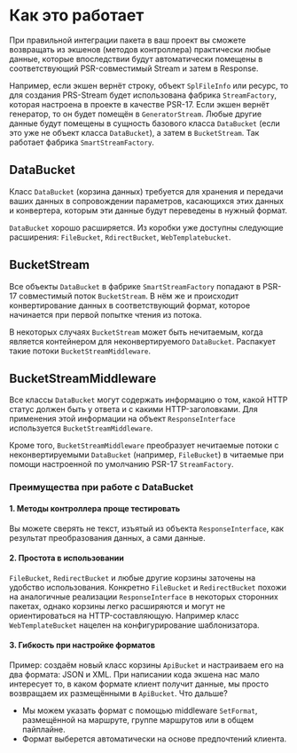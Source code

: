 # Как это работает

При правильной интеграции пакета в ваш проект вы сможете возвращать из экшенов (методов контроллера) практически любые
данные, которые впоследствии будут автоматически помещены в соответствующий PSR-совместимый Stream и затем в Response.

Например, если экшен вернёт строку, объект `SplFileInfo` или ресурс, то для создания PRS-Stream
будет использована фабрика `StreamFactory`, которая настроена в проекте в качестве PSR-17.
Если экшен вернёт генератор, то он будет помещён в `GeneratorStream`.
Любые другие данные будут помещены в сущность базового класса `DataBucket` (если это уже не объект класса `DataBucket`),
а затем в `BucketStream`. Так работает фабрика `SmartStreamFactory`.

## DataBucket

Класс `DataBucket` (корзина данных) требуется для хранения и передачи ваших данных в сопровождении параметров,
касающихся этих данных и конвертера, которым эти данные будут переведены в нужный формат.

`DataBucket` хорошо расширяется. Из коробки уже доступны следующие расширения:
`FileBucket`, `RdirectBucket`, `WebTemplatebucket`.

## BucketStream

Все объекты `DataBucket` в фабрике `SmartStreamFactory` попадают в PSR-17 совместимый поток `BucketStream`.
В нём же и происходит конвертирование данных в соответствующий формат, которое начинается при первой попытке чтения
из потока.

В некоторых случаях `BucketStream` может быть нечитаемым, когда является контейнером для неконвертируемого `DataBucket`.
Распакует такие потоки `BucketStreamMiddleware`.

## BucketStreamMiddleware

Все классы `DataBucket` могут содержать информацию о том, какой HTTP статус должен быть у ответа
и с какими HTTP-заголовками. Для применения этой информации на объект `ResponseInterface` используется
`BucketStreamMiddleware`.

Кроме того, `BucketStreamMiddleware` преобразует нечитаемые потоки с неконвертируемыми `DataBucket`
(например, `FileBucket`) в читаемые при помощи настроенной по умолчанию PSR-17 `StreamFactory`.

### Преимущества при работе с DataBucket

#### 1. Методы контроллера проще тестировать

Вы можете сверять не текст, изъятый из объекта `ResponseInterface`, как результат преобразования данных, а сами данные.

#### 2. Простота в использовании

`FileBucket`, `RedirectBucket` и любые другие корзины заточены на удобство использования.
Конкретно `FileBucket` и `RedirectBucket` похожи на аналогичные реализации `ResponseInterface` в некоторых сторонних
пакетах, однако корзины легко расширяются и могут не ориентироваться на HTTP-составляющую.
Например класс `WebTemplateBucket` нацелен на конфигурирование шаблонизатора.

#### 3. Гибкость при настройке форматов

Пример: создаём новый класс корзины `ApiBucket` и настраиваем его на два формата: JSON и XML. При написании кода экшена
нас мало интересует то, в каком формате клиент получит данные, мы просто возвращаем их размещёнными в `ApiBucket`.
Что дальше?

- Мы можем указать формат с помощью middleware `SetFormat`, размещённой на маршруте, группе маршрутов или в общем
  пайплайне.
- Формат выберется автоматически на основе предпочтений клиента.
